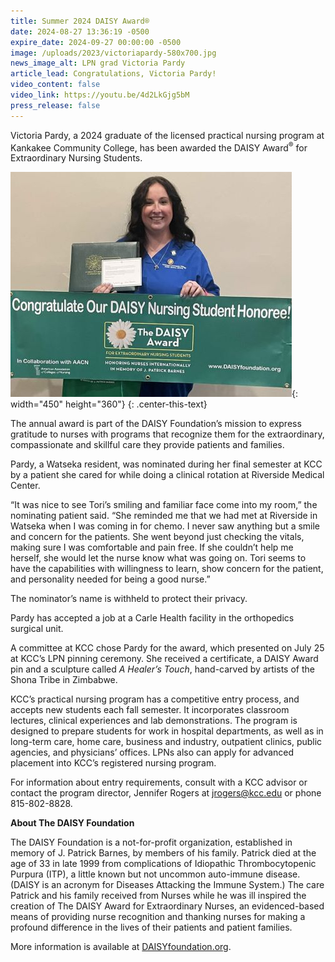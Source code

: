 ```yaml
---
title: Summer 2024 DAISY Award®
date: 2024-08-27 13:36:19 -0500
expire_date: 2024-09-27 00:00:00 -0500
image: /uploads/2023/victoriapardy-580x700.jpg
news_image_alt: LPN grad Victoria Pardy
article_lead: Congratulations, Victoria Pardy!
video_content: false
video_link: https://youtu.be/4d2LkGjg5bM
press_release: false
---
```

Victoria Pardy, a 2024 graduate of the licensed practical nursing program at Kankakee Community College, has been awarded the DAISY Award<sup>®</sup> for Extraordinary Nursing Students.

![Victoria Pardy, Summer 2024 The DAISY Award® recipient](/uploads/2023/victoriapardydaisyaward-450x360.jpg "Victoria Pardy, Summer 2024 The DAISY Award® recipient"){: width="450" height="360"}
{: .center-this-text}

The annual award is part of the DAISY Foundation’s mission to express gratitude to nurses with programs that recognize them for the extraordinary, compassionate and skillful care they provide patients and families.

Pardy, a Watseka resident, was nominated during her final semester at KCC by a patient she cared for while doing a clinical rotation at Riverside Medical Center.

“It was nice to see Tori’s smiling and familiar face come into my room,” the nominating patient said. “She reminded me that we had met at Riverside in Watseka when I was coming in for chemo. I never saw anything but a smile and concern for the patients. She went beyond just checking the vitals, making sure I was comfortable and pain free. If she couldn’t help me herself, she would let the nurse know what was going on. Tori seems to have the capabilities with willingness to learn, show concern for the patient, and personality needed for being a good nurse.”

The nominator’s name is withheld to protect their privacy.

Pardy has accepted a job at a Carle Health facility in the orthopedics surgical unit.

A committee at KCC chose Pardy for the award, which presented on July 25 at KCC’s LPN pinning ceremony. She received a certificate, a DAISY Award pin and a sculpture called *A Healer’s Touch*, hand-carved by artists of the Shona Tribe in Zimbabwe.

KCC’s practical nursing program has a competitive entry process, and accepts new students each fall semester. It incorporates classroom lectures, clinical experiences and lab demonstrations. The program is designed to prepare students for work in hospital departments, as well as in long-term care, home care, business and industry, outpatient clinics, public agencies, and physicians’ offices. LPNs also can apply for advanced placement into KCC’s registered nursing program.

For information about entry requirements, consult with a KCC advisor or contact the program director, Jennifer Rogers at [jrogers@kcc.edu](mailto:jrogers@kcc.edu) or phone 815-802-8828.

**About The DAISY Foundation**

The DAISY Foundation is a not-for-profit organization, established in memory of J. Patrick Barnes, by members of his family. Patrick died at the age of 33 in late 1999 from complications of Idiopathic Thrombocytopenic Purpura (ITP), a little known but not uncommon auto-immune disease. (DAISY is an acronym for Diseases Attacking the Immune System.) The care Patrick and his family received from Nurses while he was ill inspired the creation of The DAISY Award for Extraordinary Nurses, an evidenced-based means of providing nurse recognition and thanking nurses for making a profound difference in the lives of their patients and patient families.

More information is available at [DAISYfoundation.org](http://DAISYfoundation.org).